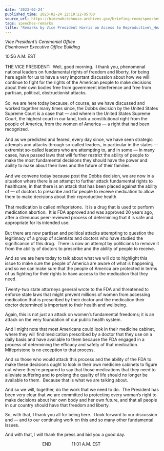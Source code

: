 ```yaml
---
date: '2023-02-24'
published_time: 2023-02-24 12:10:22-05:00
source_url: https://bidenwhitehouse.archives.gov/briefing-room/speeches-remarks/2023/02/24/remarks-by-vice-president-harris-on-access-to-reproductive-healthcare/
tags: speeches-remarks
title: "Remarks by Vice President Harris on Access to Reproductive\_Healthcare"
---
```

 
*Vice President’s Ceremonial Office  
*Eisenhower Executive Office Building**

  
10:56 A.M. EST  
   
THE VICE PRESIDENT:  Well, good morning.  I thank you, phenomenal
national leaders on fundamental rights of freedom and liberty, for being
here again for us to have a very important discussion about how we will
continue to fight for the rights of the American people to make
decisions about their own bodies free from government interference and
free from partisan, political, obstructionist attacks.   
   
So, we are here today because, of course, as we have discussed and
worked together many times since, the Dobbs decision by the United
States Supreme Court is a case that — and wherein the United States
Supreme Court, the highest court in our land, took a constitutional
right from the people of America, from the women of America — a right
that had been recognized.   
   
And as we predicted and feared, every day since, we have seen strategic
attempts and attacks through so-called leaders, in particular in the
states — extremist so-called leaders who are attempting to, and in some
— in many cases, have passed laws that will further restrict the ability
of people to make the most fundamental decisions they should have the
power and ability to make about their lives and the future of their
families.   
   
And we convene today because post the Dobbs decision, we are now in a
situation where there is an attempt to further attack fundamental rights
to healthcare, in that there is an attack that has been placed against
the ability of — of doctors to prescribe and for people to receive
medication to allow them to make decisions about their reproductive
health.  
   
That medication is called mifepristone.  It is a drug that is used to
perform medication abortion.  It is FDA approved and was approved 20
years ago, after a strenuous peer-reviewed process of determining that
it is safe and appropriate for its intended use.   
   
But there are now partisan and political attacks attempting to question
the legitimacy of a group of scientists and doctors who have studied the
significance of this drug.  There is now an attempt by politicians to
remove it from the ability of doctors to prescribe and the ability of
people to receive.  
  
And so we are here today to talk about what we will do to highlight this
issue to make sure the people of America are aware of what is happening,
and so we can make sure that the people of America are protected in
terms of us fighting for their rights to have access to the medication
that they need.   
      
Twenty-two state attorneys general wrote to the FDA and threatened to
enforce state laws that might prevent millions of women from accessing
medication that is prescribed by their doctor and the medication their
doctor determined is important to their health and wellbeing.  
  
Again, this is not just an attack on women’s fundamental freedoms; it is
an attack on the very foundation of our public health system.  
  
And I might note that most Americans could look in their medicine
cabinet, where they will find medication prescribed by a doctor that
they use on a daily basis and have available to them because the FDA
engaged in a process of determining the efficacy and safety of that
medication.  Mifepristone is no exception to that process.  
  
And so those who would attack this process and the ability of the FDA to
make these decisions ought to look in their own medicine cabinets to
figure out where they’re prepared to say that those medications that
they need to alleviate suffering and to prolong the quality of life
should no longer be available to them.  Because that is what we are
talking about.  
  
And so we will, together, do the work that we need to do.  The President
has been very clear that we are committed to protecting every woman’s
right to make decisions about her own body and her own future, and that
all people in our country should have that freedom and liberty.  
  
So, with that, I thank you all for being here.  I look forward to our
discussion and — and to our continuing work on this and so many other
fundamental issues.  
  
And with that, I will thank the press and bid you a good day.  
  
                               END                 11:01 A.M. EST  
  
  
